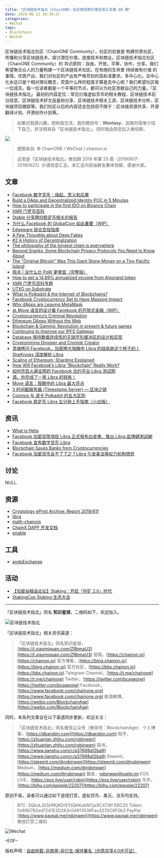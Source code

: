 ```yaml
---
title: "区块链技术指北（ChainONE）社区微信群价值信息汇总第 80 期"
date: 2019-06-23 18:39:27
categories:
- WeChat
tags:
- Blockchain
- WeChat
---
```

区块链技术指北社区（ChainONE Community），社区的初衷是 构建优质社区，传播和分享区块链技术，探讨潜在价值，连接技术和商业。区块链技术指北社区（ChainONE Community）的 共识原则：自由，开放，平等，协作，分享。我们希望聚合众人的力量构建一个区块链技术社区。在有限的生命里 持续做有价值 的事情。优质产出，我们对社区的产出有严格苛刻的高标准要求。多中心化。去中心化永远只是个相对理论概念，究竟什么样的程度才算是去中心呢？我们希望社区每一位成员，每一位读者都是一个平等的节点，都可以为社区贡献自己的力量。「区块链技术指北」 最初的内容定位：常见价值虚拟货币的相关教程、区块链技术前沿信息、区块链技术好文品鉴和分享、区块链技术相关工具、区块链技术分析、区块链项目跟踪等。我们社区以后的内容还会包括但不限于：区块链资源共享、开源翻译计划、开源创作计划等。
<!-- more -->

> 如果对我感兴趣，想和我交流，我的微信号：**Wentasy**，加我时简单介绍下自己，并注明来自「区块链技术指北」，同时我会把您拉入微信群。

![](https://cdn.dbarobin.com/EFxCQjC.png)

> 题图来自: © ChainONE / WeChat / chainon.io

> 这里是「区块链技术指北」微信群 2019 年第 25 周（20190617-20190623）价值信息汇总。本汇总内容由群友集体贡献，感谢大家。

## 文章

* [Facebook 数字货币：缘起、意义和后果](https://bbs.chainon.io/d/3708)
* [Build a DApp and Decentralized Identity POC in 5 Minutes](https://bbs.chainon.io/d/3709)
* [How to participate in the first IDO on Binance Chain](https://bbs.chainon.io/d/3711)
* [XMR 门罗币百科](https://bbs.chainon.io/d/3712)
* [Stable 分享两份稳定币相关的报告](https://bbs.chainon.io/d/3713)
* [为什么 Facebook 的 GlobalCoin 如此重要（WIP）](https://bbs.chainon.io/d/3714)
* [Edgeware 锁仓空投指南](https://bbs.chainon.io/d/3715)
* [A Few Thoughts about Deep Fakes](https://bbs.chainon.io/d/3716)
* [#2 A History of Decentralization](https://bbs.chainon.io/d/3717)
* [The philosophy of the longest chain is everywhere](https://bbs.chainon.io/d/3718)
* [Beyond Snarks: Some Blockchain Privacy Protocols You Need to Know About](https://bbs.chainon.io/d/3719)
* [The "Original Bitcoin" Was This Giant Stone Money on a Tiny Pacific Island](https://bbs.chainon.io/d/3720)
* [观点 | 没什么比 PoW 更便宜（完整版）](https://bbs.chainon.io/d/3722)
* [How to get a 14.89% annualized income from Algorand token](https://bbs.chainon.io/d/3723)
* [XMR 门罗币百科专题](https://bbs.chainon.io/d/3724)
* [UTXO on Substrate](https://bbs.chainon.io/d/3730)
* [What is Polkadot & the Internet of Blockchains?](https://bbs.chainon.io/d/3731)
* [Facebook Cryptocurrency Set to Have Massive Impact](https://bbs.chainon.io/d/3732)
* [Why dApps are Leaving MetaMask](https://bbs.chainon.io/d/3733)
* [从 Move 语言的设计看 Facebook 的开放式金融（WIP）](https://bbs.chainon.io/d/3734)
* [Cryptocurrency’s Criminal Revolution](https://bbs.chainon.io/d/3736)
* [Ethereum DApps Without the Web](https://bbs.chainon.io/d/3737)
* [Blockchain & Gaming: Revolution in present & future games](https://bbs.chainon.io/d/3739)
* [Continuing to Improve our IPFS Gateway](https://bbs.chainon.io/d/3740)
* [Database 保持数据连续性的无锁环形缓冲区的设计和实现](https://bbs.chainon.io/d/3741)
* [Cryptomining Dropper and Cronjob Creator](https://bbs.chainon.io/d/3743)
* [灵魂拷问 Facebook，加密圈大咖眼中 Libra 的结局是这个样子的丨 SheKnows 深度解析 Libra](https://bbs.chainon.io/d/3745)
* [Scaling of Ethereum; Sharding Explained](https://bbs.chainon.io/d/3749)
* [How Will Facebook’s Libra “Blockchain” Really Work?](https://bbs.chainon.io/d/3750)
* [如何开启火遍全网的 Facebook 合约平台 Libra 测试网](https://bbs.chainon.io/d/3751)
* [滴，你完成了一笔 Libra 的转账！](https://bbs.chainon.io/d/3752)
* [Move 语言：我眼中的 Libra 最大亮点](https://bbs.chainon.io/d/3753)
* [3 时间戳服务器 (Timestamp Server) — 区块之链](https://bbs.chainon.io/d/3754)
* [Cosmos 与 波卡 Polkadot 的五大区别](https://bbs.chainon.io/d/3755)
* [Facebook 稳定币 Libra 五分钟上手指南（小白版）](https://bbs.chainon.io/d/3756)

## 资讯

* [What is Helis](https://bbs.chainon.io/d/3710)
* [Facebook 加密貨幣項目 Libra 正式發布白皮書、推出 Libra 區塊鏈測試網 ](https://bbs.chainon.io/d/3725)
* [Facebook 宣布数字货币 Libra](https://bbs.chainon.io/d/3735)
* [Blockchain Saves Banks from Cryptocurrencies](https://bbs.chainon.io/d/3738)
* [Facebook 加密货币会不了了之？Libra 引发美法等权力机构愤怒](https://bbs.chainon.io/d/3742)

## 讨论

NULL.

## 资源

* [Cryptology ePrint Archive: Report 2019/611](https://bbs.chainon.io/d/3721)
* [libra](https://bbs.chainon.io/d/3727)
* [math-chainxjs](https://bbs.chainon.io/d/3728)
* [ChainX DAPP 开发文档](https://bbs.chainon.io/d/3729)
* [enable](https://bbs.chainon.io/d/3744)

## 工具

* [andoExchange](https://bbs.chainon.io/d/3726)

## 活动

* [【加密谷精品论坛】Staking：开启「挖矿 2.0」时代](http://www.huodongxing.com/event/2495162340800)
* [StakingCon Staking 生态大会](https://www.huodongxing.com/event/2496757517700)

***

「区块链技术指北」同名 **知识星球**，二维码如下，欢迎加入。

![区块链技术指北](https://cdn.dbarobin.com/3YzonTR.png)

「区块链技术指北」相关资讯渠道：

> 「区块链技术指北」同名知识星球，[https://t.xiaomiquan.com/ZRbmaU3](https://t.xiaomiquan.com/ZRbmaU3)
> 官网，[https://chainon.io](https://chainon.io)
> 官方博客，[https://blog.chainon.io](https://blog.chainon.io)
> 官方社区，[https://bbs.chainon.io](https://bbs.chainon.io)
> Telegram Channel，[https://t.me/chainone](https://t.me/chainone)
> Twitter，[https://twitter.com/bcageone](https://twitter.com/bcageone)
> Facebook，[https://www.facebook.com/chainone.org](https://www.facebook.com/chainone.org)
> 新浪微博，[https://weibo.com/BlockchainAge](https://weibo.com/BlockchainAge)

同时，本系列文章会在以下渠道同步更新，欢迎关注：

> 「区块链技术指北」同名微信公众号（微信号：BlockchainAge）
> 个人博客，[https://dbarobin.com](https://dbarobin.com)
> 知乎，[https://zhuanlan.zhihu.com/robinwen](https://zhuanlan.zhihu.com/robinwen)
> 简书，[https://www.jianshu.com/c/a37698a12ba9](https://www.jianshu.com/c/a37698a12ba9)
> Steemit，[https://steemit.com/@robinwen](https://steemit.com/@robinwen)
> Medium，[https://medium.com/@robinwan](https://medium.com/@robinwan)
> 掘金，[robinwen@juejin.im](https://juejin.im/user/5673ccae60b2260ee435f89a/posts)
> EOS LIVE，[https://eos.live/user/robin](https://eos.live/user/robin)
> 币乎，[https://bihu.com/people/22207](https://bihu.com/people/22207)

原创不易，读者可以通过如下途径打赏，虚拟货币、美元、法币均支持。

> BTC: 3QboL2k5HfKjKDrEYtQAKubWCjx9CX7i8f
> ERC20 Token: 0x8907B2ed72A1E2D283c04613536Fac4270C9F0b3
> PayPal: [https://www.paypal.me/robinwen](https://www.paypal.me/robinwen)
> 微信打赏二维码

![Wechat](https://cdn.dbarobin.com/SzoNl5b.jpg)

–EOF–

版权声明：[自由转载-非商用-非衍生-保持署名（创意共享4.0许可证）](http://creativecommons.org/licenses/by-nc-nd/4.0/deed.zh)